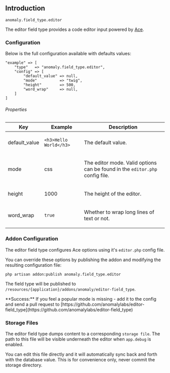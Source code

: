 ## Introduction[](#introduction)

`anomaly.field_type.editor`

The editor field type provides a code editor input powered by [Ace](https://ace.c9.io/).


### Configuration[](#introduction/configuration)

Below is the full configuration available with defaults values:

    "example" => [
        "type"   => "anomaly.field_type.editor",
        "config" => [
            "default_value" => null,
            "mode"          => "twig",
            "height"        => 500,
            "word_wrap"     => null,
        ]
    ]

###### Properties

<table class="table table-bordered table-striped">

<thead>

<tr>

<th>Key</th>

<th>Example</th>

<th>Description</th>

</tr>

</thead>

<tbody>

<tr>

<td>

default_value

</td>

<td>

`<h3>Hello World</h3>`

</td>

<td>

The default value.

</td>

</tr>

<tr>

<td>

mode

</td>

<td>

css

</td>

<td>

The editor mode. Valid options can be found in the `editor.php` config file.

</td>

</tr>

<tr>

<td>

height

</td>

<td>

1000

</td>

<td>

The height of the editor.

</td>

</tr>

<tr>

<td>

word_wrap

</td>

<td>

`true`

</td>

<td>

Whether to wrap long lines of text or not.

</td>

</tr>

</tbody>

</table>


### Addon Configuration[](#introduction/addon-configuration)

The editor field type configures Ace options using it's `editor.php` config file.

You can override these options by publishing the addon and modifying the resulting configuration file:

    php artisan addon:publish anomaly.field_type.editor

The field type will be published to `/resources/{application}/addons/anomaly/editor-field_type`.

<div class="alert alert-success">**Success:** If you feel a popular mode is missing - add it to the config and send a pull request to [https://github.com/anomalylabs/editor-field_type](https://github.com/anomalylabs/editor-field_type)</div>


### Storage Files[](#introduction/storage-files)

The editor field type dumps content to a corresponding `storage file`. The path to this file will be visible underneath the editor when `app.debug` is enabled.

You can edit this file directly and it will automatically sync back and forth with the database value. This is for convenience only, never commit the storage directory.
